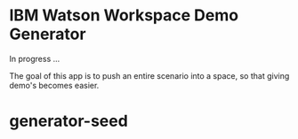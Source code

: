 IBM Watson Workspace Demo Generator
===================================

In progress ...

The goal of this app is to push an entire scenario into a space, so that giving demo's becomes easier.
# generator-seed
